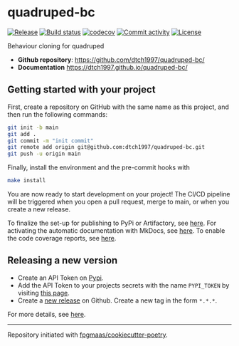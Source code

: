 # quadruped-bc

[![Release](https://img.shields.io/github/v/release/dtch1997/quadruped-bc)](https://img.shields.io/github/v/release/dtch1997/quadruped-bc)
[![Build status](https://img.shields.io/github/actions/workflow/status/dtch1997/quadruped-bc/main.yml?branch=main)](https://github.com/dtch1997/quadruped-bc/actions/workflows/main.yml?query=branch%3Amain)
[![codecov](https://codecov.io/gh/dtch1997/quadruped-bc/branch/main/graph/badge.svg)](https://codecov.io/gh/dtch1997/quadruped-bc)
[![Commit activity](https://img.shields.io/github/commit-activity/m/dtch1997/quadruped-bc)](https://img.shields.io/github/commit-activity/m/dtch1997/quadruped-bc)
[![License](https://img.shields.io/github/license/dtch1997/quadruped-bc)](https://img.shields.io/github/license/dtch1997/quadruped-bc)

Behaviour cloning for quadruped

- **Github repository**: <https://github.com/dtch1997/quadruped-bc/>
- **Documentation** <https://dtch1997.github.io/quadruped-bc/>

## Getting started with your project

First, create a repository on GitHub with the same name as this project, and then run the following commands:

``` bash
git init -b main
git add .
git commit -m "init commit"
git remote add origin git@github.com:dtch1997/quadruped-bc.git
git push -u origin main
```

Finally, install the environment and the pre-commit hooks with 

```bash
make install
```

You are now ready to start development on your project! The CI/CD
pipeline will be triggered when you open a pull request, merge to main,
or when you create a new release.

To finalize the set-up for publishing to PyPi or Artifactory, see
[here](https://fpgmaas.github.io/cookiecutter-poetry/features/publishing/#set-up-for-pypi).
For activating the automatic documentation with MkDocs, see
[here](https://fpgmaas.github.io/cookiecutter-poetry/features/mkdocs/#enabling-the-documentation-on-github).
To enable the code coverage reports, see [here](https://fpgmaas.github.io/cookiecutter-poetry/features/codecov/).

## Releasing a new version

- Create an API Token on [Pypi](https://pypi.org/).
- Add the API Token to your projects secrets with the name `PYPI_TOKEN` by visiting 
[this page](https://github.com/dtch1997/quadruped-bc/settings/secrets/actions/new).
- Create a [new release](https://github.com/dtch1997/quadruped-bc/releases/new) on Github. 
Create a new tag in the form ``*.*.*``.

For more details, see [here](https://fpgmaas.github.io/cookiecutter-poetry/features/cicd/#how-to-trigger-a-release).

---

Repository initiated with [fpgmaas/cookiecutter-poetry](https://github.com/fpgmaas/cookiecutter-poetry).